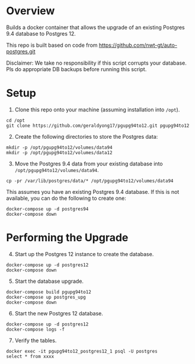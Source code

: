 # Overview

Builds a docker container that allows the upgrade of an existing Postgres 9.4 database to Postgres 12.

This repo is built based on code from https://github.com/nwt-gt/auto-postgres.git

Disclaimer: We take no responsibility if this script corrupts your database. Pls do appropriate DB backups before running this script.

# Setup

1. Clone this repo onto your machine (assuming installation into `/opt`).

```
cd /opt
git clone https://github.com/geraldyong17/pgupg94to12.git pgupg94to12
```

2. Create the following directories to store the Postgres data:

```
mkdir -p /opt/pgupg94to12/volumes/data94
mkdir -p /opt/pgupg94to12/volumes/data12
```

3. Move the Postgres 9.4 data from your existing database into `/opt/pgupg94to12/volumes/data94`.

`cp -pr /var/lib/postgres/data/* /opt/pgupg94to12/volumes/data94`

This assumes you have an existing Postgres 9.4 database. If this is not available, you can do the following to create one:

```
docker-compose up -d postgres94
docker-compose down
```

# Performing the Upgrade

4. Start up the Postgres 12 instance to create the database.

```
docker-compose up -d postgres12
docker-compose down 
```

5. Start the database upgrade.

```
docker-compose build pgupg94to12
docker-compose up postgres_upg
docker-compose down
```

6. Start the new Postgres 12 database.

```
docker-compose up -d postgres12
docker-compose logs -f
```

7. Verify the tables.

```
docker exec -it pgupg94to12_postgres12_1 psql -U postgres
select * from xxxx
```
